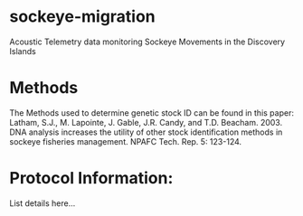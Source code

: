 # sockeye-migration
Acoustic Telemetry data monitoring Sockeye Movements in the Discovery Islands

# Methods 
The Methods used to determine genetic stock ID can be found in this paper: 
  Latham, S.J., M. Lapointe, J. Gable, J.R. Candy, and T.D. Beacham. 2003. DNA analysis increases the utility of other stock identification methods in sockeye fisheries management. NPAFC Tech. Rep. 5: 123-124.
  
# Protocol Information:
List details here... 

